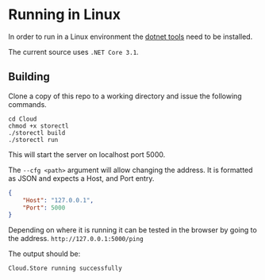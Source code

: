 # Running in Linux

In order to run in a Linux environment the [dotnet tools](https://docs.microsoft.com/en-us/dotnet/core/install/linux) need to be installed. 

The current source uses `.NET Core 3.1`.

## Building 

Clone a copy of this repo to a working directory and issue the following commands.

```
cd Cloud
chmod +x storectl
./storectl build
./storectl run
```

This will start the server on localhost port 5000. 

The `--cfg <path>` argument will allow changing the address.
It is formatted as JSON and expects a Host, and Port entry.

```.json
{
    "Host": "127.0.0.1",
    "Port": 5000
}
```

Depending on where it is running it can be tested in the browser by going to the address. `http://127.0.0.1:5000/ping`

The output should be:
```
Cloud.Store running successfully
```

